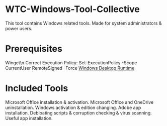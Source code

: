 # WTC-Windows-Tool-Collective
This tool contains Windows related tools.
Made for system administrators & power users.

# Prerequisites
Winget\n
Correct Execution Policy: Set-ExecutionPolicy -Scope CurrentUser RemoteSigned -Force
[Windows Desktop Runtime](https://dotnet.microsoft.com/en-us/download/dotnet/thank-you/runtime-desktop-6.0.16-windows-x64-installer)

# Included Tools
Microsoft Office installation & activation.
Microsoft Office and OneDrive uninstallation.
Windows activation & edition changing.
Adobe app installation.
Debloating scripts & corruption checking & virus scanning.
Useful app installation.
